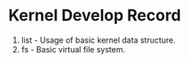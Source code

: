 # Kernel Develop Record
1. list - Usage of basic kernel data structure.
2. fs - Basic virtual file system.
